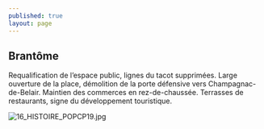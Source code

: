 ```yaml
---
published: true
layout: page
---
```

## Brantôme

Requalification de l’espace public, lignes du tacot supprimées. Large ouverture de la place, démolition de la porte défensive vers Champagnac-de-Belair. Maintien des commerces en rez-de-chaussée. Terrasses de restaurants, signe du développement touristique.

![16_HISTOIRE_POPCP19.jpg]({{site.baseurl}}/data/images/16/histoire/16_HISTOIRE_POPCP19.jpg)
